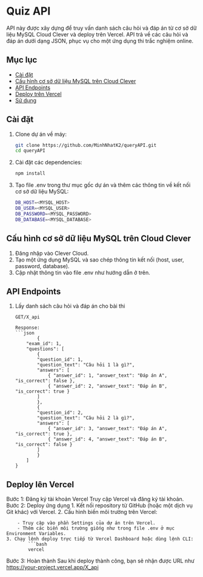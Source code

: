# Quiz API

API này được xây dựng để truy vấn danh sách câu hỏi và đáp án từ cơ sở dữ liệu MySQL Cloud Clever và deploy trên Vercel. API trả về các câu hỏi và đáp án dưới dạng JSON, phục vụ cho một ứng dụng thi trắc nghiệm online.

## Mục lục

- [Cài đặt](#cài-đặt)
- [Cấu hình cơ sở dữ liệu MySQL trên Cloud Clever](#cấu-hình-cơ-sở-dữ-liệu-mysql-trên-cloud-clever)
- [API Endpoints](#api-endpoints)
- [Deploy trên Vercel](#deploy-trên-vercel)
- [Sử dụng](#sử-dụng)

## Cài đặt

1. Clone dự án về máy:

   ```bash
   git clone https://github.com/MinhNhatK2/queryAPI.git
   cd queryAPI

   ```

2. Cài đặt các dependencies:

   ```bash
   npm install

   ```

3. Tạo file .env trong thư mục gốc dự án và thêm các thông tin về kết nối cơ sở dữ liệu MySQL:

   ```bash
   DB_HOST=<MYSQL_HOST>
   DB_USER=<MYSQL_USER>
   DB_PASSWORD=<MYSQL_PASSWORD>
   DB_DATABASE=<MYSQL_DATABASE>
   ```

## Cấu hình cơ sở dữ liệu MySQL trên Cloud Clever

1. Đăng nhập vào Clever Cloud.
2. Tạo một ứng dụng MySQL và sao chép thông tin kết nối (host, user, password, database).
3. Cập nhật thông tin vào file .env như hướng dẫn ở trên.

## API Endpoints

1. Lấy danh sách câu hỏi và đáp án cho bài thi

   ````http
   GET/X_api

   Response:
   ```json
           {
       "exam_id": 1,
       "questions": [
           {
           "question_id": 1,
           "question_text": "Câu hỏi 1 là gì?",
           "answers": [
               { "answer_id": 1, "answer_text": "Đáp án A", "is_correct": false },
               { "answer_id": 2, "answer_text": "Đáp án B", "is_correct": true }
           ]
           },
           {
           "question_id": 2,
           "question_text": "Câu hỏi 2 là gì?",
           "answers": [
               { "answer_id": 3, "answer_text": "Đáp án A", "is_correct": true },
               { "answer_id": 4, "answer_text": "Đáp án B", "is_correct": false }
           ]
           }
       ]
   }
   ````

## Deploy lên Vercel

Bước 1: Đăng ký tài khoản Vercel
Truy cập Vercel và đăng ký tài khoản.
Bước 2: Deploy ứng dụng 1. Kết nối repository từ GitHub (hoặc một dịch vụ Git khác) với Vercel. 2. Cấu hình biến môi trường trên Vercel:

        - Truy cập vào phần Settings của dự án trên Vercel.
        - Thêm các biến môi trường giống như trong file .env ở mục Environment Variables.
    3. Chạy lệnh deploy trực tiếp từ Vercel Dashboard hoặc dùng lệnh CLI:
            ```bash
            vercel

Bước 3: Hoàn thành
Sau khi deploy thành công, bạn sẽ nhận được URL như https://your-project.vercel.app/X_api
